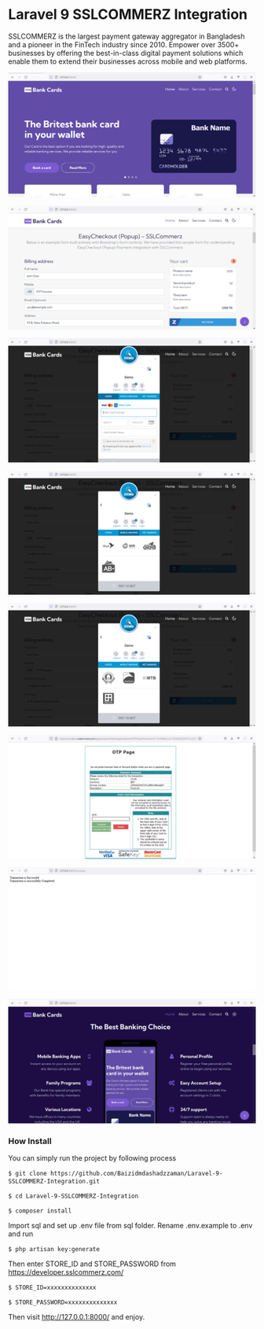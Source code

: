 # Laravel 9 SSLCOMMERZ Integration 

SSLCOMMERZ is the largest payment gateway aggregator in Bangladesh and a pioneer in the FinTech industry since 2010. Empower over 3500+ businesses by offering the best-in-class digital payment solutions which enable them to extend their businesses across mobile and web platforms.

![Image](1.PNG?raw=true "Image")

![Image](2.PNG?raw=true "Image")

![Image](3.PNG?raw=true "Image")

![Image](4.PNG?raw=true "Image")

![Image](5.PNG?raw=true "Image")

![Image](6.PNG?raw=true "Image")

![Image](7.PNG?raw=true "Image")

![Image](8.PNG?raw=true "Image")


### How Install

You can simply run the project by following process

```shell
$ git clone https://github.com/Baizidmdashadzzaman/Laravel-9-SSLCOMMERZ-Integration.git
```
```shell
$ cd Laravel-9-SSLCOMMERZ-Integration
```
```shell
$ composer install
```

Import sql and set up .env file from sql folder. Rename .env.example to .env and run

```shell
$ php artisan key:generate
```
Then enter STORE_ID and STORE_PASSWORD from https://developer.sslcommerz.com/

```shell
$ STORE_ID=xxxxxxxxxxxxxx
```
```shell
$ STORE_PASSWORD=xxxxxxxxxxxxxx
```
Then visit http://127.0.0.1:8000/ and enjoy.




